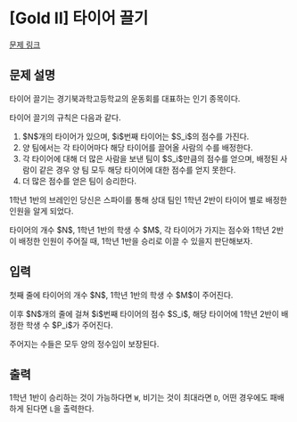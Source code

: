 # [Gold II] 타이어 끌기

[문제 링크](https://www.acmicpc.net/problem/23891) 

## 문제 설명

<p>타이어 끌기는 경기북과학고등학교의 운동회를 대표하는 인기 종목이다.</p>

<p>타이어 끌기의 규칙은 다음과 같다.</p>

<ol>
	<li>$N$개의 타이어가 있으며, $i$번째 타이어는 $S_i$의 점수를 가진다.</li>
	<li>양 팀에서는 각 타이어마다 해당 타이어를 끌어올 사람의 수를 배정한다.</li>
	<li>각 타이어에 대해 더 많은 사람을 보낸 팀이 $S_i$만큼의 점수를 얻으며, 배정된 사람이 같은 경우 양 팀 모두 해당 타이어에 대한 점수를 얻지 못한다.</li>
	<li>더 많은 점수를 얻은 팀이 승리한다.</li>
</ol>

<p>1학년 1반의 브레인인 당신은 스파이를 통해 상대 팀인 1학년 2반이 타이어 별로 배정한 인원을 알게 되었다.</p>

<p>타이어의 개수 $N$, 1학년 1반의 학생 수 $M$, 각 타이어가 가지는 점수와 1학년 2반이 배정한 인원이 주어질 때, 1학년 1반을 승리로 이끌 수 있을지 판단해보자.</p>

## 입력 

 <p>첫째 줄에 타이어의 개수 $N$, 1학년 1반의 학생 수 $M$이 주어진다.</p>

<p>이후 $N$개의 줄에 걸쳐 $i$번째 타이어의 점수 $S_i$, 해당 타이어에 1학년 2반이 배정한 학생 수 $P_i$가 주어진다.</p>

<p>주어지는 수들은 모두 양의 정수임이 보장된다.</p>

## 출력 

 <p>1학년 1반이 승리하는 것이 가능하다면 <code>W</code>, 비기는 것이 최대라면 <code>D</code>, 어떤 경우에도 패배하게 된다면 <code>L</code>을 출력한다.</p>

